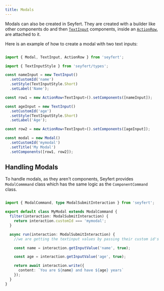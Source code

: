 ```yaml
---
title: Modals
---
```


Modals can also be created in Seyfert. They are created with a builder like other components do and then [`TextInput`](/api/classes/textinput) components, inside an [`ActionRow`](/api/classes/actionrow), are attached to it.

Here is an example of how to create a modal with two text inputs:

```ts showLineNumbers copy

import { Modal, TextInput, ActionRow } from 'seyfert';

import { TextInputStyle } from 'seyfert/types';

const nameInput = new TextInput()
  .setCustomId('name')
  .setStyle(TextInputStyle.Short)
  .setLabel('Name');

const row1 = new ActionRow<TextInput>().setComponents([nameInput]);

const ageInput = new TextInput()
  .setCustomId('age')
  .setStyle(TextInputStyle.Short)
  .setLabel('Age');

const row2 = new ActionRow<TextInput>().setComponents([ageInput]);

const modal = new Modal()
  .setCustomId('mymodal')
  .setTitle('My Modal')
  .setComponents([row1, row2]);


```

## Handling Modals

To handle modals, as they aren't components, Seyfert provides `ModalCommmand` class which has the same logic as the `ComponentCommand` class.

```ts showLineNumbers copy

import { ModalCommand, type ModalSubmitInteraction } from 'seyfert';

export default class MyModal extends ModalCommand {
  filter(interaction: ModalSubmitInteraction) {
    return interaction.customId === 'mymodal';
  }

  async run(interaction: ModalSubmitInteraction) {
    //we are getting the textinput values by passing their custom id's in the getInputValue method.

    const name = interaction.getInputValue('name', true);

    const age = interaction.getInputValue('age', true);

    return await interaction.write({
      content: `You are ${name} and have ${age} years`
    });
  }
}

```